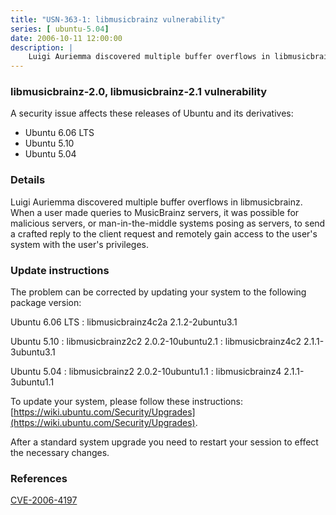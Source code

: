 ```yaml
---
title: "USN-363-1: libmusicbrainz vulnerability"
series: [ ubuntu-5.04]
date: 2006-10-11 12:00:00
description: |
    Luigi Auriemma discovered multiple buffer overflows in libmusicbrainz.  When a user made queries to MusicBrainz servers, it was possible for  malicious servers, or man-in-the-middle systems posing as servers, to  send a crafted reply to the client request and remotely gain access to  the user&#39;s system with the user&#39;s privileges.
--- 
```

 
### libmusicbrainz-2.0, libmusicbrainz-2.1 vulnerability

A security issue affects these releases of Ubuntu and its derivatives:

* Ubuntu 6.06 LTS
* Ubuntu 5.10
* Ubuntu 5.04

### Details

Luigi Auriemma discovered multiple buffer overflows in libmusicbrainz. When a user made queries to MusicBrainz servers, it was possible for malicious servers, or man-in-the-middle systems posing as servers, to send a crafted reply to the client request and remotely gain access to the user&#39;s system with the user&#39;s privileges.

### Update instructions

The problem can be corrected by updating your system to the following package version:

Ubuntu 6.06 LTS
 : libmusicbrainz4c2a <span>2.1.2-2ubuntu3.1</span>

Ubuntu 5.10
 : libmusicbrainz2c2 <span>2.0.2-10ubuntu2.1</span>
 : libmusicbrainz4c2 <span>2.1.1-3ubuntu3.1</span>

Ubuntu 5.04
 : libmusicbrainz2 <span>2.0.2-10ubuntu1.1</span>
 : libmusicbrainz4 <span>2.1.1-3ubuntu1.1</span>

To update your system, please follow these instructions: [https://wiki.ubuntu.com/Security/Upgrades](https://wiki.ubuntu.com/Security/Upgrades).

After a standard system upgrade you need to restart your session to effect the necessary changes.

### References

 [CVE-2006-4197](http://people.ubuntu.com/~ubuntu-security/cve/CVE-2006-4197)
 
